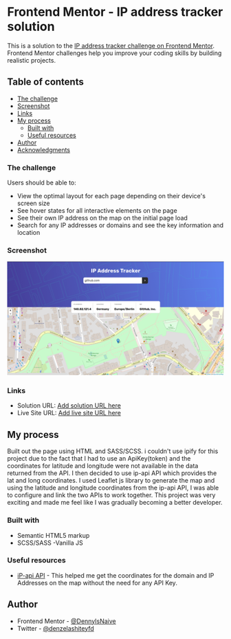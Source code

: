# Frontend Mentor - IP address tracker solution

This is a solution to the [IP address tracker challenge on Frontend Mentor](https://www.frontendmentor.io/challenges/ip-address-tracker-I8-0yYAH0). Frontend Mentor challenges help you improve your coding skills by building realistic projects. 

## Table of contents

  - [The challenge](#the-challenge)
  - [Screenshot](#screenshot)
  - [Links](#links)
- [My process](#my-process)
  - [Built with](#built-with)
  - [Useful resources](#useful-resources)
- [Author](#author)
- [Acknowledgments](#acknowledgments)



### The challenge

Users should be able to:

- View the optimal layout for each page depending on their device's screen size
- See hover states for all interactive elements on the page
- See their own IP address on the map on the initial page load
- Search for any IP addresses or domains and see the key information and location

### Screenshot

![](./screenshot.png)


### Links

- Solution URL: [Add solution URL here](https://your-solution-url.com)
- Live Site URL: [Add live site URL here](https://your-live-site-url.com)

## My process

Built out the page using HTML and SASS/SCSS. i couldn't use ipify for this project due to the fact that I had to use an ApiKey(token) and the coordinates for latitude and longitude were not available in the data returned from the API. I then decided to use ip-api API which provides the lat and long coordinates. I used Leaflet js library to generate the map and using the latitude and longitude coordinates from the ip-api API, I was able to configure and link the two APIs to work together. This project was very exciting and made me feel like I was gradually becoming a better developer.

### Built with

- Semantic HTML5 markup
- SCSS/SASS
-Vanilla JS

### Useful resources

- [iP-api API](http://ip-api.com) - This helped me get the coordinates for the domain and IP Addresses on the map without the need for any API Key.


## Author
- Frontend Mentor - [@DennyIsNaive](https://www.frontendmentor.io/profile/DennyIsNaive)
- Twitter - [@denzelashiteyfd](https://www.twitter.com/denzelashiteyfd)

